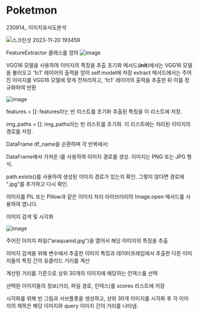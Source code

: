# Poketmon
230914_ 이미지유사도분석

![스크린샷 2023-11-20 193459](https://github.com/chkim0/Poketmon/assets/113896147/784e63c9-5939-4fe1-8a85-bdd759b72b44)



FeatureExtractor 클래스를 정의
![image](https://github.com/chkim0/Poketmon/assets/113896147/52711bb8-cd51-47a9-ac52-153672c952b1)


 VGG16 모델을 사용하여 이미지의 특징을 추출 초기화 메서드(__init__)에서는 VGG16 모델을 불러오고 'fc1' 레이어의 출력을 얻어 self.model에 저장 
 extract 메서드에서는 주어진 이미지를 VGG16 모델에 맞게 전처리하고, 'fc1' 레이어의 출력을 추출한 뒤 이를 정규화하여 반환



 ![image](https://github.com/chkim0/Poketmon/assets/113896147/bd55fefa-618f-4556-9fda-7a83f583922d)

features = []: features라는 빈 리스트를 초기화 추출된 특징을 이 리스트에 저장.

img_paths = []: img_paths라는 빈 리스트를 초기화. 이 리스트에는 처리된 이미지의 경로를 저장.

DataFrame df_name을 순환하며 각 반복에서:

DataFrame에서 가져온 i를 사용하여 이미지 경로를 생성. 이미지는 PNG 또는 JPG 형식.

path.exists()를 사용하여 생성된 이미지 경로가 있는지 확인. 그렇지 않다면 경로에 ".jpg"를 추가하고 다시 확인.

이미지를 PIL 또는 Pillow과 같은 이미지 처리 라이브러리의 Image.open 메서드를 사용하여 엽니다.


이미지 검색 및 시각화

![image](https://github.com/chkim0/Poketmon/assets/113896147/3fa42ec7-534d-4b9c-9106-80b685cf6464)


주어진 이미지 파일("araquanid.jpg")을 열어서 해당 이미지의 특징을 추출

이미지 검색을 위해 변수에서 추출한 이미지 특징과 데이터프레임에서 추출한 다른 이미지들의 특징 간의 유클리드 거리를 계산

계산된 거리를 기준으로 상위 30개의 이미지에 해당하는 인덱스를 선택

선택된 이미지들의 정보(거리, 파일 경로, 인덱스)를 scores 리스트에 저장

시각화를 위해 빈 그림과 서브플롯을 생성하고, 상위 30개 이미지를 시각화 후 각 이미지의 제목은 해당 이미지와 query 이미지 간의 거리를 나타냄.
